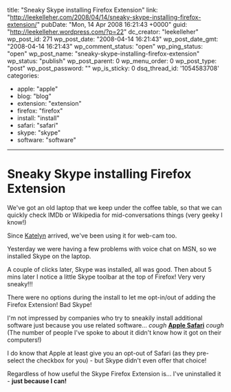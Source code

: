 title: "Sneaky Skype installing Firefox Extension"
link: "http://leekelleher.com/2008/04/14/sneaky-skype-installing-firefox-extension/"
pubDate: "Mon, 14 Apr 2008 16:21:43 +0000"
guid: "http://leekelleher.wordpress.com/?p=22"
dc_creator: "leekelleher"
wp_post_id: 271
wp_post_date: "2008-04-14 16:21:43"
wp_post_date_gmt: "2008-04-14 16:21:43"
wp_comment_status: "open"
wp_ping_status: "open"
wp_post_name: "sneaky-skype-installing-firefox-extension"
wp_status: "publish"
wp_post_parent: 0
wp_menu_order: 0
wp_post_type: "post"
wp_post_password: ""
wp_is_sticky: 0
dsq_thread_id: '1054583708'
categories:
  - apple: "apple"
  - blog: "blog"
  - extension: "extension"
  - firefox: "firefox"
  - install: "install"
  - safari: "safari"
  - skype: "skype"
  - software: "software"

---

# Sneaky Skype installing Firefox Extension

We've got an old laptop that we keep under the coffee table, so that we can quickly check IMDb or Wikipedia for mid-conversations things (very geeky I know!)

Since <a href="http://www.lee-and-lucy.com/">Katelyn</a> arrived, we've been using it for web-cam too.

Yesterday we were having a few problems with voice chat on MSN, so we installed Skype on the laptop.

A couple of clicks later, Skype was installed, all was good.  Then about 5 mins later I notice a little Skype toolbar at the top of Firefox!  Very very sneaky!!!

There were no options during the install to let me opt-in/out of adding the Firefox Extension! Bad Skype!

I'm not impressed by companies who try to sneakily install additional software just because you use related software... <em>*cough*</em> <a href="http://www.techmeme.com/080321/p90#a080321p90"><strong>Apple Safari</strong></a> <em>*cough*</em> (The number of people I've spoke to about it didn't know how it got on their computers!)

I do know that Apple at least give you an opt-out of Safari (as they pre-select the checkbox for you) - but Skype didn't even offer that choice!

Regardless of how useful the Skype Firefox Extension is... I've uninstalled it - <strong>just because I can!</strong>